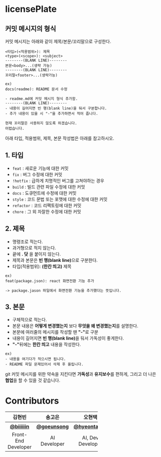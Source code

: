 # licensePlate #

<h2> 커밋 메시지의 형식 </h2>

커밋 메시지는 아래와 같이 제목/본문/꼬리말으로 구성한다.

```
<타입>(<적용범위>): 제목
<type>(<scope>): <subject>
--------(BLANK LINE)--------
본문<body>...(생략 가능)
--------(BLANK LINE)--------
꼬리말<footer>...(생략가능)
```

```
ex) 
docs(readme): README 문서 수정

- readme.md에 커밋 메시지 형식 추가함.
--------(BLANK LINE)--------
- 내용이 길어지면 빈 행(blank line)을 둬서 구분합니다.
- 추가 내용이 있을 시 "-"을 추가하면서 적어 줍니다.

현재 꼬리말은 사용하지 않도록 하겠습니다.
어렵습니다.
```

아래 타입, 적용범위, 제목, 본문 작성법은 아래를 참고하시오.

<h2> 1. 타입 </h2>

* `feat` : 새로운 기능에 대한 커밋
* `fix` : 버그 수정에 대한 커밋
* `!hotfix` : 급하게 치명적인 버그를 고쳐야하는 경우
* `build` : 빌드 관련 파일 수정에 대한 커밋
* `docs` : 도큐먼트에 수정에 대한 커밋
* `style` : 코드 문법 또는 포맷에 대한 수정에 대한 커밋
* `refactor` : 코드 리팩토링에 대한 커밋
* `chore` : 그 외 자잘한 수정에 대한 커밋

<h2>  2. 제목 </h2>

* 명령조로 적는다.
* 과거형으로 적지 않는다.
* 끝에 <strong>. 닷</strong> 을 붙이지 않는다.
* 제목과 본문은 <strong>빈 행(blank line)</strong>으로 구분한다.
* 타입(적용범위): <strong>(한칸 띄고)</strong> 제목

``` 
ex) 
feat(package.json): react 화면전환 기능 추가

-> package.jason 파일에서 화면전환 기능을 추가했다는 뜻입니다.
```


<h2> 3. 본문 </h2>

* 구체적으로 적는다.
* 본문 내용은 <strong>어떻게 변경했는지</strong> 보다 <strong>무엇을 왜 변경했는지</strong>를 설명한다.
* 본문에 여러줄의 메시지를 작성할 땐 <strong>"-"</strong>로 구분
* 내용이 길어지면 <strong>빈 행(blank line)</strong>을 둬서 가독성이 좋게한다.
* <strong>"-"</strong>뒤에는 <strong>한칸 띄고</strong> 내용을 작성한다.

```
ex)
- 내용을 여기다가 적으시면 됩니다.
- README 파일 문제있어서 삭제 후 올립니다.
```

git 커밋 메시지를 위한 약속을 지킨다면 <strong>가독성</strong>과 <strong>유지보수</strong>를 편하게, 그리고 더 나은 <strong>협업</strong>을 할 수 있을 것 같습니다.

<h1>Contributors</h1>
<table style="text-align: center;width : 300px;">
  <tr>
    <th>김현빈</th>
    <th>송고은</th>
    <th>오현택</th>
    <th>조윤근</th>
  </tr>
  <tr>
    <th><a href="https://github.com/biiiiiin">@biiiiiin</a></th>
    <th><a href="https://github.com/goeunsong">@goeunsong</a></th>
    <th><a href="https://github.com/hyeontack5">@hyeontack5</a></th>
    <th><a href="https://github.com/Yunkeun">@Yunkeun</a></th>
  </tr>
  <tr>
    <td>Front-End<br/>Developer</td>
    <td>AI<br/>Developer</td>
    <td>AI, Dev<br/>Developer</td>
    <td>Back-End<br/>Developer</td>
  </tr>
</table>
